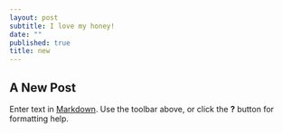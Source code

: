 ```yaml
---
layout: post
subtitle: I love my honey!
date: ""
published: true  
title: new
---
```


## A New Post

Enter text in [Markdown](http://daringfireball.net/projects/markdown/). Use the toolbar above, or click the **?** button for formatting help.
